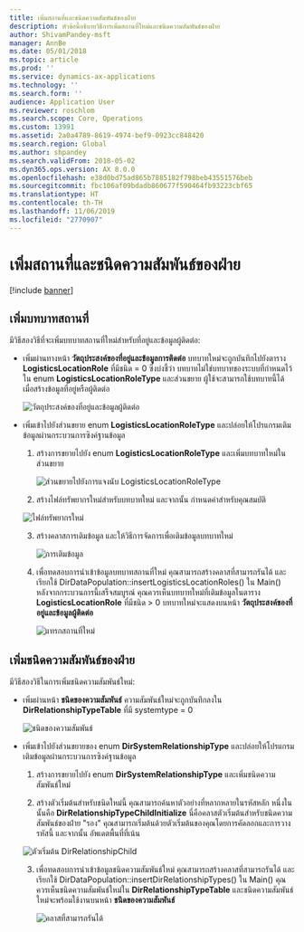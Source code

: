 ```yaml
---
title: เพิ่มสถานที่และชนิดความสัมพันธ์ของฝ่าย
description: หัวข้อนี้อธิบายวิธีการเพิ่มสถานที่ใหม่และชนิดความสัมพันธ์ของฝ่าย
author: ShivamPandey-msft
manager: AnnBe
ms.date: 05/01/2018
ms.topic: article
ms.prod: ''
ms.service: dynamics-ax-applications
ms.technology: ''
ms.search.form: ''
audience: Application User
ms.reviewer: roschlom
ms.search.scope: Core, Operations
ms.custom: 13991
ms.assetid: 2a0a4789-8619-4974-bef9-0923cc848420
ms.search.region: Global
ms.author: shpandey
ms.search.validFrom: 2018-05-02
ms.dyn365.ops.version: AX 8.0.0
ms.openlocfilehash: e38d0bd75ad865b7885182f798beb43551576beb
ms.sourcegitcommit: fbc106af09bdadb860677f590464fb93223cbf65
ms.translationtype: HT
ms.contentlocale: th-TH
ms.lasthandoff: 11/06/2019
ms.locfileid: "2770907"
---
```

# <a name="add-location-and-party-relationship-types"></a>เพิ่มสถานที่และชนิดความสัมพันธ์ของฝ่าย 

[!include [banner](../includes/banner.md)]

## <a name="add-location-roles"></a>เพิ่มบทบาทสถานที่

มีวิธีสองวิธีที่จะเพิ่มบทบาทสถานที่ใหม่สำหรับที่อยู่และข้อมูลผู้ติดต่อ:

-  เพิ่มผ่านทางหน้า **วัตถุประสงค์ของที่อยู่และข้อมูลการติดต่อ** บทบาทใหม่จะถูกบันทึกไปยังตาราง **LogisticsLocationRole** ที่มีชนิด = 0 ซึ่งบ่งชี้ว่า บทบาทไม่ใช่บทบาทของระบบที่กำหนดไว้ใน enum **LogisticsLocationRoleType** และส่วนขยาย ผู้ใช้จะสามารถใช้บทบาทนี้ได้ เมื่อสร้างข้อมูลที่อยู่หรือผู้ติดต่อ

    ![วัตถุประสงค์ของที่อยู่และข้อมูลผู้ติดต่อ](media/Address-Contact.PNG)

-  เพิ่มเข้าไปยังส่วนขยาย enum **LogisticsLocationRoleType** และปล่อยให้โปรแกรมเติมข้อมูลผ่านกระบวนการซิงค์ฐานข้อมูล

    1.  สร้างการขยายไปยัง enum **LogisticsLocationRoleType** และเพิ่มบทบาทใหม่ในส่วนขยาย 
  
        ![ส่วนขยายไปยังการแจงนับ LogisticsLocationRoleType](media/Logistics.PNG)

    2. สร้างไฟล์ทรัพยากรใหม่สำหรับบทบาทใหม่ และจากนั้น กำหนดค่าสำหรับคุณสมบัติ
     
     ![ไฟล์ทรัพยากรใหม่](media/Resource.PNG)
        
    3.  สร้างคลาสการเติมข้อมูล และให้วิธีการจัดการเพื่อเติมข้อมูลบทบาทใหม่ 

        ![การเติมข้อมูล](media/Dirdata.PNG)

    4.  เพื่อทดสอบการนำเข้าข้อมูลบทบาทสถานที่ใหม่ คุณสามารถสร้างคลาสที่สามารถรันได้ และเรียกใช้ DirDataPopulation::insertLogisticsLocationRoles() ใน Main() หลังจากกระบวนการนี้เสร็จสมบูรณ์ คุณควรเห็นบทบาทใหม่ที่เติมข้อมูลในตาราง **LogisticsLocationRole** ที่มีชนิด \> 0 บทบาทใหม่จะแสดงบนหน้า **วัตถุประสงค์ของที่อยู่และข้อมูลผู้ติดต่อ**

        ![แทรกสถานที่ใหม่](media/InsertNewLocation.PNG)

## <a name="add-party-relationship-types"></a>เพิ่มชนิดความสัมพันธ์ของฝ่าย 

มีวิธีสองวิธีในการเพิ่มชนิดความสัมพันธ์ใหม่:

-   เพิ่มผ่านหน้า **ชนิดของความสัมพันธ์** ความสัมพันธ์ใหม่จะถูกบันทึกลงใน **DirRelationshipTypeTable** ที่มี systemtype = 0

    ![ชนิดของความสัมพันธ์](media/Relationship.PNG)

-  เพิ่มเข้าไปยังส่วนขยายของ enum **DirSystemRelationshipType** และปล่อยให้โปรแกรมเติมข้อมูลผ่านกระบวนการซิงค์ฐานข้อมูล

    1.  สร้างการขยายไปยัง enum **DirSystemRelationshipType** และเพิ่มชนิดความสัมพันธ์ใหม่

    2. สร้างตัวเริ่มต้นสำหรับชนิดใหม่นี้ คุณสามารถค้นหาตัวอย่างที่หลากหลายในรหัสหลัก หนึ่งในนั้นคือ  **DirRelationshipTypeChildInitialize** นี่คือคลาสตัวเริ่มต้นสำหรับชนิดความสัมพันธ์ของฝ่าย "รอง" คุณสามารถเริ่มต้นด้วยตัวเริ่มต้นของคุณโดยการคัดลอกและการวางรหัสนี้ และจากนั้น อัพเดตพื้นที่ที่เน้น
    
    ![ตัวเริ่มต้น DirRelationshipChild](media/DirRelationship.PNG)

    3.  เพื่อทดสอบการนำเข้าข้อมูลชนิดความสัมพันธ์ใหม่ คุณสามารถสร้างคลาสที่สามารถรันได้ และเรียกใช้ DirDataPopulation::insertDirRelationshipTypes() ใน Main() คุณควรเห็นชนิดความสัมพันธ์ใหม่ใน **DirRelationshipTypeTable** และชนิดความสัมพันธ์ใหม่จะพร้อมใช้งานบนหน้า **ชนิดของความสัมพันธ์**

        ![คลาสที่สามารถรันได้](media/Runnable.PNG)
